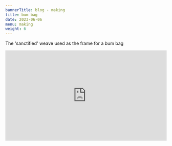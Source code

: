 ```yaml
---
bannerTitle: blog - making
title: bum bag
date: 2023-06-06
menu: making
weight: 6
---
```



The 'sanctified' weave used as the frame for a bum bag
<div style="position: relative; padding-bottom: 56.25%; height: 0; overflow: hidden;">
    <iframe src="https://www.youtube.com/embed/3NQhnKb3z4I" style="position: absolute; top: 0; left: 0; width: 100%; height: 100%; border:0;" allowfullscreen title="YouTube Video"></iframe>
</div>

